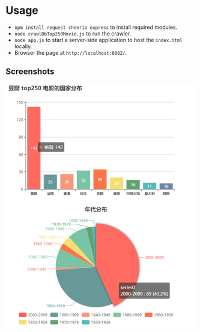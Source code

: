 # Usage
- `npm install request cheerio express` to install required modules.
- `node crawlDbTop250Movie.js` to run the crawler.
- `node app.js` to start a server-side application to host the `index.html` locally.
- Browser the page at `http://localhost:8082/`.
## Screenshots
![screenshot-1](screenshots/ss1.png)
![screenshot-2](screenshots/ss2.png)
